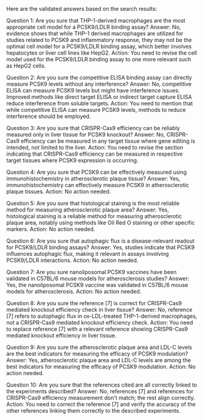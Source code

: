Here are the validated answers based on the search results:

Question 1: Are you sure that THP-1-derived macrophages are the most appropriate cell model for a PCSK9/LDLR binding assay?
Answer: No, evidence shows that while THP-1 derived macrophages are utilized for studies related to PCSK9 and inflammatory response, they may not be the optimal cell model for a PCSK9/LDLR binding assay, which better involves hepatocytes or liver cell lines like HepG2.
Action: You need to revise the cell model used for the PCSK9/LDLR binding assay to one more relevant such as HepG2 cells.

Question 2: Are you sure the competitive ELISA binding assay can directly measure PCSK9 levels without any interference?
Answer: No, competitive ELISA can measure PCSK9 levels but might have interference issues. Improved methods like direct target ELISA or indirect target capture ELISA reduce interference from soluble targets.
Action: You need to mention that while competitive ELISA can measure PCSK9 levels, methods to reduce interference should be employed.

Question 3: Are you sure that CRISPR-Cas9 efficiency can be reliably measured only in liver tissue for PCSK9 knockout?
Answer: No, CRISPR-Cas9 efficiency can be measured in any target tissue where gene editing is intended, not limited to the liver.
Action: You need to revise the section indicating that CRISPR-Cas9 efficiency can be measured in respective target tissues where PCSK9 expression is occurring.

Question 4: Are you sure that PCSK9 can be effectively measured using immunohistochemistry in atherosclerotic plaque tissue?
Answer: Yes, immunohistochemistry can effectively measure PCSK9 in atherosclerotic plaque tissues.
Action: No action needed.

Question 5: Are you sure that histological staining is the most reliable method for measuring atherosclerotic plaque area?
Answer: Yes, histological staining is a reliable method for measuring atherosclerotic plaque area, notably using methods like Oil Red O staining or other specific markers.
Action: No action needed.

Question 6: Are you sure that autophagic flux is a disease-relevant readout for PCSK9/LDLR binding assays?
Answer: Yes, studies indicate that PCSK9 influences autophagic flux, making it relevant in assays involving PCSK9/LDLR interactions.
Action: No action needed.

Question 7: Are you sure nanoliposomal PCSK9 vaccines have been validated in C57BL/6 mouse models for atherosclerosis studies?
Answer: Yes, the nanoliposomal PCSK9 vaccine was validated in C57BL/6 mouse models for atherosclerosis.
Action: No action needed.

Question 8: Are you sure the reference [7] is correct for CRISPR-Cas9 mediated knockout efficiency check in liver tissue?
Answer: No, reference [7] refers to autophagic flux in ox-LDL-treated THP-1-derived macrophages, not a CRISPR-Cas9 mediated knockout efficiency check.
Action: You need to replace reference [7] with a relevant reference showing CRISPR-Cas9 mediated knockout efficiency in liver tissue.

Question 9: Are you sure the atherosclerotic plaque area and LDL-C levels are the best indicators for measuring the efficacy of PCSK9 modulation?
Answer: Yes, atherosclerotic plaque area and LDL-C levels are among the best indicators for measuring the efficacy of PCSK9 modulation.
Action: No action needed.

Question 10: Are you sure that the references cited are all correctly linked to the experiments described?
Answer: No, references [7] and references for CRISPR-Cas9 efficiency measurement don't match; the rest align correctly.
Action: You need to correct the reference [7] and verify the accuracy of the other references linking them correctly to the described experiments.